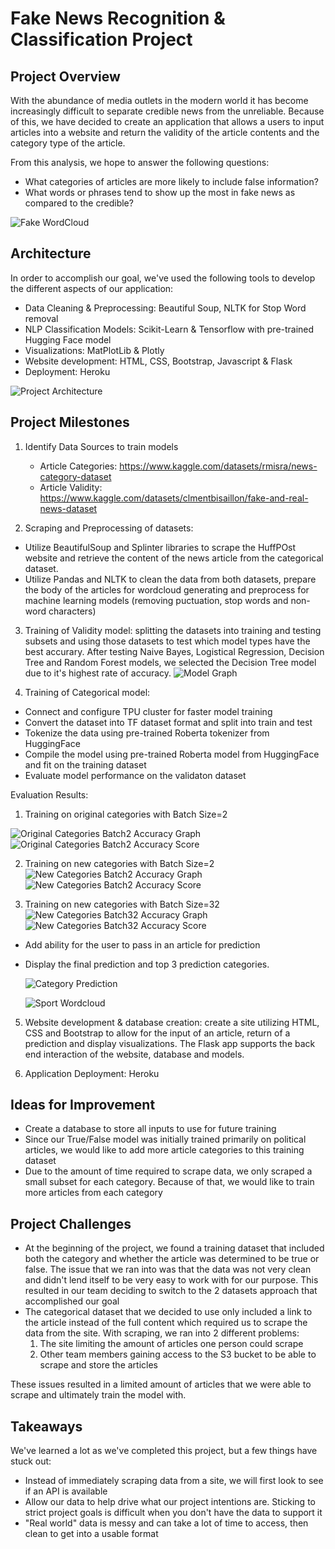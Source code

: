 # Fake News Recognition & Classification Project

## Project Overview 
With the abundance of media outlets in the modern world it has become increasingly difficult to separate credible news from the unreliable. Because of this, we have decided to create an application that allows a users to input articles into a website and return the validity of the article contents and the category type of the article.

From this analysis, we hope to answer the following questions:
- What categories of articles are more likely to include false information?
- What words or phrases tend to show up the most in fake news as compared to the credible?

![Fake WordCloud](static/img/fake_wordcloud.png)

## Architecture
In order to accomplish our goal, we've used the following tools to develop the different aspects of our application:
- Data Cleaning & Preprocessing: Beautiful Soup, NLTK for Stop Word removal
- NLP Classification Models: Scikit-Learn & Tensorflow with pre-trained Hugging Face model
- Visualizations: MatPlotLib & Plotly
- Website development: HTML, CSS, Bootstrap, Javascript & Flask
- Deployment: Heroku

![Project Architecture](Resources/Project_Architecture.png)


## Project Milestones
1. Identify Data Sources to train models
    - Article Categories: https://www.kaggle.com/datasets/rmisra/news-category-dataset
    - Article Validity: https://www.kaggle.com/datasets/clmentbisaillon/fake-and-real-news-dataset

2. Scraping and Preprocessing of datasets: 

- Utilize BeautifulSoup and Splinter libraries to scrape the HuffPOst website and retrieve the content of the news article from the categorical dataset.
- Utilize Pandas and NLTK to clean the data from both datasets, prepare the body of the articles for wordcloud generating and preprocess for machine learning models (removing puctuation, stop words and non-word characters)

3. Training of Validity model: splitting the datasets into training and testing subsets and using those datasets to test which model types have the best accurary. After testing Naive Bayes, Logistical Regression, Decision Tree and Random Forest models, we selected the Decision Tree model due to it's highest rate of accuracy.
![Model Graph](Resources/Model_graph.png)

4. Training of Categorical model:

- Connect and configure TPU cluster for faster model training
- Convert the dataset into TF dataset format and split into train and test
- Tokenize the data using pre-trained Roberta tokenizer from HuggingFace
- Compile the model using pre-trained Roberta model from HuggingFace and fit on the training dataset
- Evaluate model performance on the validaton dataset

Evaluation Results:

1. Training on original categories with Batch Size=2

![Original Categories Batch2 Accuracy Graph](Resources/Categories_Model_Performance/OriginalCats_Batch2_Graph.png) 
![Original Categories Batch2 Accuracy Score](Resources/Categories_Model_Performance/OriginalCats_Batch2_Scores.png) 

2. Training on new categories with Batch Size=2
![New Categories Batch2 Accuracy Graph](Resources/Categories_Model_Performance/NewCats_Batch2_Graph.png) 
![New Categories Batch2 Accuracy Score](Resources/Categories_Model_Performance/NewCats_Batch2_Scores.png) 

3. Training on new categories with Batch Size=32
![New Categories Batch32 Accuracy Graph](Resources/Categories_Model_Performance/NewCats_Batch32_Graph.png) 
![New Categories Batch32 Accuracy Score](Resources/Categories_Model_Performance/NewCats_Batch32_Scores.png) 


- Add ability for the user to pass in an article for prediction
- Display the final prediction and top 3 prediction categories.

    ![Category Prediction](Resources/Categories_Model_Performance/NewCats_Batch32_Pred.png)


    ![Sport Wordcloud](Resources/SPORTS_wordcloud.png)

5. Website development & database creation: create a site utilizing HTML, CSS and Bootstrap to allow for the input of an article, return of a prediction and display visualizations. The Flask app supports the back end interaction of the website, database and models.

6. Application Deployment: Heroku

## Ideas for Improvement
- Create a database to store all inputs to use for future training
- Since our True/False model was initially trained primarily on political articles, we would like to add more article categories to this training dataset
- Due to the amount of time required to scrape data, we only scraped a small subset for each category. Because of that, we would like to train more articles from each category

## Project Challenges
- At the beginning of the project, we found a training dataset that included both the category and whether the article was determined to be true or false. The issue that we ran into was that the data was not very clean and didn't lend itself to be very easy to work with for our purpose. This resulted in our team deciding to switch to the 2 datasets approach that accomplished our goal
- The categorical dataset that we decided to use only included a link to the article instead of the full content which required us to scrape the data from the site. With scraping, we ran into 2 different problems: 
    1) The site limiting the amount of articles one person could scrape
    2) Other team members gaining access to the S3 bucket to be able to scrape and store the articles
    
These issues resulted in a limited amount of articles that we were able to scrape and ultimately train the model with.

## Takeaways
We've learned a lot as we've completed this project, but a few things have stuck out:
- Instead of immediately scraping data from a site, we will first look to see if an API is available
- Allow our data to help drive what our project intentions are. Sticking to strict project goals is difficult when you don't have the data to support it
- "Real world" data is messy and can take a lot of time to access, then clean to get into a usable format